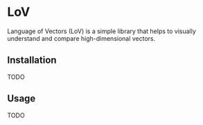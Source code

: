 # LoV

Language of Vectors (LoV) is a simple library that helps to visually understand and compare high-dimensional vectors.

## Installation
TODO

## Usage
TODO